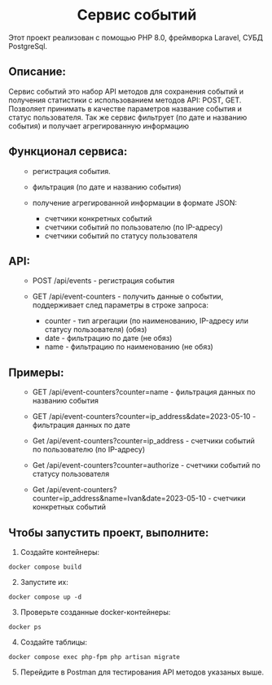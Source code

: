  <h1 align="center">Сервис событий</h1>
  <p> Этот проект реализован с помощью PHP 8.0, фреймворка Laravel, СУБД PostgreSql.
 <h2>Описание:</h2>
  <p> Сервис событий это набор API методов для сохранения событий и получения статистики с использованием методов API: POST, GET. Позволяет принимать в качестве параметров название события и статус пользователя. Так же сервис фильтрует (по дате и названию события) и получает агрегированную информацию </p>
<h2>Функционал сервиса:</h2>
<ul>
 
- регистрация события.  
 
- фильтрация (по дате и названию события)

- получение агрегированной информации в формате JSON:
    - счетчики конкретных событий 
    - счетчики событий по пользователю (по IP-адресу)
    - счетчики событий по статусу пользователя
    
 
</ul>

<h2>API:</h2>
<ul>

- POST /api/events - регистрация события

- GET /api/event-counters - получить данные о событии,
   поддерживает след параметры в строке запроса:
    - counter - тип агрегации (по наименованию, IP-адресу или статусу пользователя) (обяз)
    - date - фильтрацию по дате (не обяз)
    - name - фильтрацию по наименованию (не обяз)
</ul>
    <h2>Примеры:</h2>
<ul>

- GET /api/event-counters?counter=name - фильтрация данных по названию события 
 
- GET /api/event-counters?counter=ip_address&date=2023-05-10 - фильтрация данных по дате
    
- Get /api/event-counters?counter=ip_address - счетчики событий по пользователю (по IP-адресу)
    
- Get /api/event-counters?counter=authorize - счетчики событий по статусу пользователя
    
- Get /api/event-counters?counter=ip_address&name=Ivan&date=2023-05-10 - счетчики конкретных событий 
   
</ul>

<h2>Чтобы запустить проект, выполните:</h2>

 1. Создайте контейнеры:

```docker compose build```

2. Запустите их:

```docker compose up -d```

3. Проверьте созданные docker-контейнеры:

```docker ps```

4. Создайте таблицы:

```docker compose exec php-fpm php artisan migrate```

5. Перейдите в Postman для тестирования API методов указаных выше.

 



